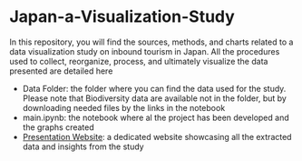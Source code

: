 # Japan-a-Visualization-Study
In this repository, you will find the sources, methods, and charts related to a data visualization study on inbound tourism in Japan. All the procedures used to collect, reorganize, process, and ultimately visualize the data presented are detailed here

- Data Folder: the folder where you can find the data used for the study. Please note that Biodiversity data are available not in the folder, but by downloading needed files by the links in the notebook
- main.ipynb: the notebook where al the project has been developed and the graphs created
- [Presentation Website](https://simoneluzi.altervista.org/japan-a-visualization-study/): a dedicated website showcasing all the extracted data and insights from the study